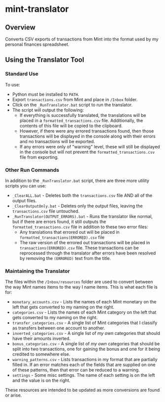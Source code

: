 # mint-translator

## Overview

Converts CSV exports of transactions from Mint into the format used by my personal finances spreadsheet.

## Using the Translator Tool

### Standard Use

To use:

- Python must be installed to `PATH`.
- Export `transactions.csv` from Mint and place in `/Inbox` folder.
- Click on the `_RunTranslator.bat` script to run the translator.
- The script will output the following:
    - If everything is successfully translated, the translations will be placed in a `formatted_transactions.csv` file.
      Additionally, the contents of this file will be copied to the clipboard.
    - However, if there were any errored transactions found, then those transactions will be displayed in the console
      along with their errors and no transactions will be exported.
    - If any errors were only of "warning" level, these will still be displayed in the console but will not prevent the
      `formatted_transactions.csv` file from exporting.

### Other Run Commands

In addition to the `_RunTranslator.bat` script, there are three more utility scripts you can use:

- `_ClearALL.bat` - Deletes both the `transactions.csv` file AND all of the output files.
- `_ClearOutputOnly.bat` - Deletes only the output files, leaving the `transactions.csv` file untouched.
- `_RunTranslator(OUTPUT_ERRORS).bat` - Runs the translator like normal, but if there are errors found, it still outputs
  the `formatted_transactions.csv` file in addition to these two error files:
    - Any translations that errored out will be placed in `formatted_transactions(ERRORED).csv` file
    - The raw version of the errored out transactions will be placed in `transactions(ERRORED).csv` file. These
      transactions can be reprocessed through the translator after errors have been resolved by removing the `(ERRORED)`
      text from the title.

### Maintaining the Translator

The files within the `/Inbox/resources` folder are used to convert between the way Mint names items to the way I name
items. This is what each file is for:

- `monetary_accounts.csv` - Lists the names of each Mint monetary on the left that gets converted to my naming on the
  right.
- `categories.csv` - Lists the names of each Mint category on the left that gets converted to my naming on the right.
- `transfer_categories.csv` - A single list of Mint categories that I classify as transfers between one account to
  another.
- `inverted_categories.csv` - A single list of _my own_ categories that should have their amounts inverted.
- `bonus_categories.csv` - A single list of _my own_ categories that should be split into two transactions, one for
  gaining the bonus and one for it being credited to somewhere else.
- `warning_patterns.csv` - Lists transactions in my format that are partially filled in. If an error matches each of the
  fields that are supplied on one of these patterns, then that error can be reduced to a warning.
- `settings` - Some misc settings. The name of each setting is on the left and the value is on the right.

These resources are intended to be updated as more conversions are found or arise.